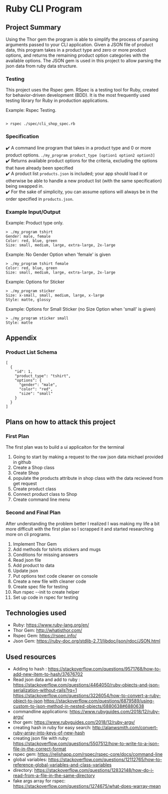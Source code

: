 # Ruby CLI Program

## Project Summary
Using the Thor gem the program is able to simplify the process of parsing arguments passed to your CLI application. Given a JSON file of product data, this program takes in a product type and zero or more product options, and returns the remaining product option categories with the available options. The JSON gem is used in this project to allow parsing the json data from ruby data structure.

### Testing
This project uses the Rspec gem. RSpec is a testing tool for Ruby, created for behavior-driven development (BDD). It is the most frequently used testing library for Ruby in production applications.

Example: Rspec Testing.
```

> rspec ./spec/cli_shop_spec.rb

```

### Specification
:heavy_check_mark: A command line program that takes in a product type and 0 or more product options. `./my_program product_type [option1 option2 option3]` <br/>
:heavy_check_mark: Returns available product options for the criteria, excluding the options that have already been specified <br/>
:heavy_check_mark: A product list `products.json` is included;  your app should load it or otherwise be able to handle a new product list (with the same specification) being swapped in.<br/>
:heavy_check_mark: For the sake of simplicity, you can assume options will always be in the order specified in `products.json`.<br/>

### Example Input/Output
Example: Product type only.
```
> ./my_program tshirt
Gender: male, female
Color: red, blue, green
Size: small, medium, large, extra-large, 2x-large
```

Example: No Gender Option when 'female' is given
```
> ./my_program tshirt female
Color: red, blue, green
Size: small, medium, large, extra-large, 2x-large
```

Example: Options for Sticker
```
> ./my_program sticker
Size: x-small, small, medium, large, x-large
Style: matte, glossy
```

Example: Options for Small Sticker (no Size Option when 'small' is given)
```
> ./my_program sticker small
Style: matte
```

## Appendix
### Product List Schema
```
[
  {
    "id": 1,
    "product_type": "tshirt",
    "options": {
      "gender": "male",
      "color": "red",
      "size": "small"
    }
  }
]
```

## Plans on how to attack this project

### First Plan

The first plan was to build a ui applicaiton for the terminal

1. Going to start by making a request to the raw json data michael provided in github
2. Create a Shop class
3. Create Shop
4. populate the products attribute in shop class with the data recieved from get request
5. Create product class
6. Connect product class to Shop
7. Create command line menu

### Second and Final Plan

After understanding the problem better I realized I was making my life a bit more difficult with the first plan so I scrapped it and started researching more on cli programs.

1. Implement Thor Gem
2. Add methods for tshirts stickers and mugs
3. Conditions for missing answers
4. Read json file
5. Add product to data
6. Update json
7. Put options text code cleaner on console
8. Create a new file with cleaner code 
9. Create spec file for testing
10. Run rspec --init to create helper
11. Set up code in rspec for testing


## Technologies used
- Ruby: https://www.ruby-lang.org/en/
- Thor Gem: http://whatisthor.com/
- Rspec Gem: https://rspec.info/
- Json Gem: https://ruby-doc.org/stdlib-2.7.1/libdoc/json/rdoc/JSON.html


## Used resources
- Adding to hash : 
https://stackoverflow.com/questions/9571768/how-to-add-new-item-to-hash/37676702
- Read json data and add to ruby : 
https://stackoverflow.com/questions/4464050/ruby-objects-and-json-serialization-without-rails?rq=1
https://stackoverflow.com/questions/3226054/how-to-convert-a-ruby-object-to-json
https://stackoverflow.com/questions/6879589/using-custom-to-json-method-in-nested-objects/6880638#6880638
- commandline applications: https://www.rubyguides.com/2018/12/ruby-argv/
- thor gem: https://www.rubyguides.com/2018/12/ruby-argv/
- creating hash in ruby for easy search: http://alanwsmith.com/convert-ruby-array-into-keys-of-new-hash
- creating json file with ruby: https://stackoverflow.com/questions/5507512/how-to-write-to-a-json-file-in-the-correct-format
- rspec gem: https://relishapp.com/rspec/rspec-core/docs/command-line
- global variables: https://stackoverflow.com/questions/12112765/how-to-reference-global-variables-and-class-variables
- directory: https://stackoverflow.com/questions/12832148/how-do-i-read-from-a-file-in-the-same-directory
- fake args array for rspec: https://stackoverflow.com/questions/1274675/what-does-warray-mean